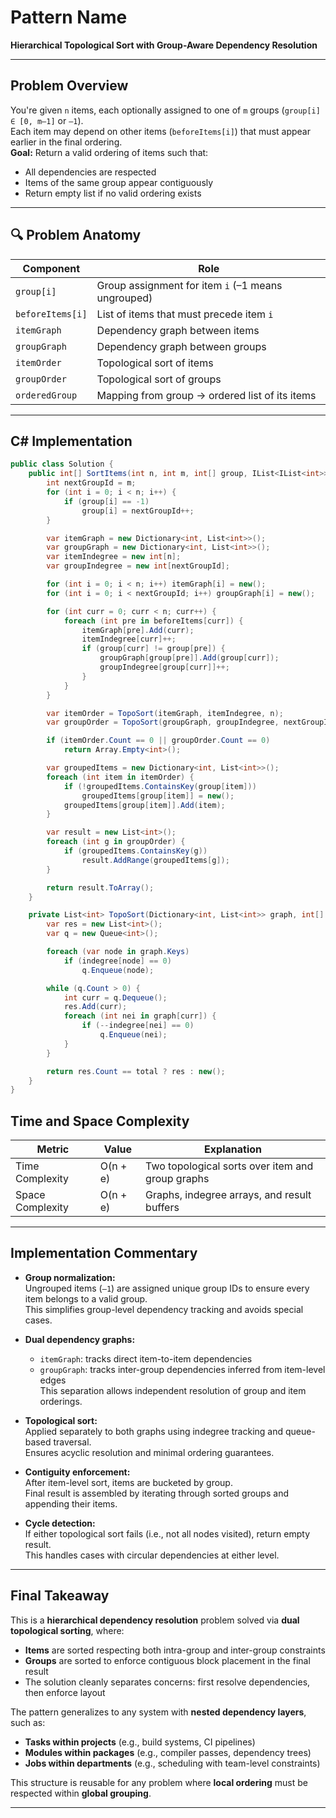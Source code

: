 #  Pattern Name  
**Hierarchical Topological Sort with Group-Aware Dependency Resolution**

---

##  Problem Overview  
You're given `n` items, each optionally assigned to one of `m` groups (`group[i] ∈ [0, m–1]` or `–1`).  
Each item may depend on other items (`beforeItems[i]`) that must appear earlier in the final ordering.  
**Goal:** Return a valid ordering of items such that:

- All dependencies are respected  
- Items of the same group appear contiguously  
- Return empty list if no valid ordering exists

---

## 🔍 Problem Anatomy

| Component        | Role                                                   |
|------------------|--------------------------------------------------------|
| `group[i]`       | Group assignment for item `i` (–1 means ungrouped)     |
| `beforeItems[i]` | List of items that must precede item `i`               |
| `itemGraph`      | Dependency graph between items                         |
| `groupGraph`     | Dependency graph between groups                        |
| `itemOrder`      | Topological sort of items                              |
| `groupOrder`     | Topological sort of groups                             |
| `orderedGroup`   | Mapping from group → ordered list of its items         |

---

##  C# Implementation

```csharp
public class Solution {
    public int[] SortItems(int n, int m, int[] group, IList<IList<int>> beforeItems) {
        int nextGroupId = m;
        for (int i = 0; i < n; i++) {
            if (group[i] == -1)
                group[i] = nextGroupId++;
        }

        var itemGraph = new Dictionary<int, List<int>>();
        var groupGraph = new Dictionary<int, List<int>>();
        var itemIndegree = new int[n];
        var groupIndegree = new int[nextGroupId];

        for (int i = 0; i < n; i++) itemGraph[i] = new();
        for (int i = 0; i < nextGroupId; i++) groupGraph[i] = new();

        for (int curr = 0; curr < n; curr++) {
            foreach (int pre in beforeItems[curr]) {
                itemGraph[pre].Add(curr);
                itemIndegree[curr]++;
                if (group[curr] != group[pre]) {
                    groupGraph[group[pre]].Add(group[curr]);
                    groupIndegree[group[curr]]++;
                }
            }
        }

        var itemOrder = TopoSort(itemGraph, itemIndegree, n);
        var groupOrder = TopoSort(groupGraph, groupIndegree, nextGroupId);

        if (itemOrder.Count == 0 || groupOrder.Count == 0)
            return Array.Empty<int>();

        var groupedItems = new Dictionary<int, List<int>>();
        foreach (int item in itemOrder) {
            if (!groupedItems.ContainsKey(group[item]))
                groupedItems[group[item]] = new();
            groupedItems[group[item]].Add(item);
        }

        var result = new List<int>();
        foreach (int g in groupOrder) {
            if (groupedItems.ContainsKey(g))
                result.AddRange(groupedItems[g]);
        }

        return result.ToArray();
    }

    private List<int> TopoSort(Dictionary<int, List<int>> graph, int[] indegree, int total) {
        var res = new List<int>();
        var q = new Queue<int>();

        foreach (var node in graph.Keys)
            if (indegree[node] == 0)
                q.Enqueue(node);

        while (q.Count > 0) {
            int curr = q.Dequeue();
            res.Add(curr);
            foreach (int nei in graph[curr]) {
                if (--indegree[nei] == 0)
                    q.Enqueue(nei);
            }
        }

        return res.Count == total ? res : new();
    }
}
```


##  Time and Space Complexity

| Metric           | Value     | Explanation                                      |
|------------------|-----------|--------------------------------------------------|
| Time Complexity  | O(n + e)  | Two topological sorts over item and group graphs |
| Space Complexity | O(n + e)  | Graphs, indegree arrays, and result buffers      |

---

##  Implementation Commentary

- **Group normalization:**  
  Ungrouped items (`–1`) are assigned unique group IDs to ensure every item belongs to a valid group.  
  This simplifies group-level dependency tracking and avoids special cases.

- **Dual dependency graphs:**  
  - `itemGraph`: tracks direct item-to-item dependencies  
  - `groupGraph`: tracks inter-group dependencies inferred from item-level edges  
  This separation allows independent resolution of group and item orderings.

- **Topological sort:**  
  Applied separately to both graphs using indegree tracking and queue-based traversal.  
  Ensures acyclic resolution and minimal ordering guarantees.

- **Contiguity enforcement:**  
  After item-level sort, items are bucketed by group.  
  Final result is assembled by iterating through sorted groups and appending their items.

- **Cycle detection:**  
  If either topological sort fails (i.e., not all nodes visited), return empty result.  
  This handles cases with circular dependencies at either level.

---

##  Final Takeaway

This is a **hierarchical dependency resolution** problem solved via **dual topological sorting**, where:

- **Items** are sorted respecting both intra-group and inter-group constraints  
- **Groups** are sorted to enforce contiguous block placement in the final result  
- The solution cleanly separates concerns: first resolve dependencies, then enforce layout

The pattern generalizes to any system with **nested dependency layers**, such as:

- **Tasks within projects** (e.g., build systems, CI pipelines)  
- **Modules within packages** (e.g., compiler passes, dependency trees)  
- **Jobs within departments** (e.g., scheduling with team-level constraints)

This structure is reusable for any problem where **local ordering** must be respected within **global grouping**.



---
